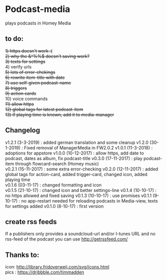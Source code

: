 # Podcast-media
plays podcasts in Homey Media

## to do:
<strike>1) https doesn't work :(</strike>  
<strike>2) why the &^%%$ doesn't saving work?</strike>  
<strike>3) texts for settings</strike>  
4) verify urls  
<strike>5) lots of error-chekings</strike>  
<strike>6) rewrite item-title with date</strike>  
<strike>7) use self-given podcast-name</strike>    
<strike>8) triggers</strike>  
<strike>9) action cards</strike>  
10) voice commands  
<strike>11) allow https</strike>  
<strike>12) global tags for latest podcast-item</strike>  
<strike>13) if playing time is known, add it to media-manager</strike>  

## Changelog
v1.2.1 (3-3-2019) : added german translation and some cleanup
v1.2.0 (30-1-2019) : Fixed removal of ManagerMedia in FW2.0.2
v1.0.1 (11-3-2018) : adoptions for appstore
v1.0.0 (10-12-2017) : allow https, add date to podcast, dates as album, fix podcast-title
v0.3.0 (17-11-2017) : play podcast-item through flowcard-search (Homey music)  
v0.2.1 (15-11-2017) : some extra error-checking
v0.2.0 (12-11-2017) : added global tags for action-card, added trigger-card, changed icon, added playing time  
v0.1.6 (03-11-17) : changed formatting and icon  
v0.1.5 (21-10-17) : changed icon and better settings-line
v0.1.4 (10-10-17) : no https allowed and fixed saving
v0.1.3 (10-10-17) : use promises
v0.1.1 (9-10-17) : no app-restart needed for reloading podcasts in Media-view, texts for settings added
v0.1.0 (8-10-17) : first version

## create rss feeds
If a publishers only provides a soundcloud-url and/or I-tunes URL and no rss-feed of the podcast you can use
http://getrssfeed.com/
  
## Thanks to:
icon: http://library.fridoverweij.com/svg/icons.html  
pics : https://dribbble.com/timmadden  
  